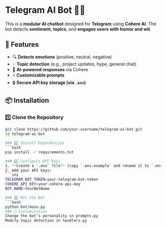 # Telegram AI Bot 🤖💬

This is a **modular AI chatbot** designed for **Telegram** using **Cohere AI**. The bot detects **sentiment**, **topics**, and **engages users with humor and wit**.

## 🚀 Features
- 🔍 **Detects emotions** (positive, neutral, negative)
- 💡 **Topic detection** (e.g., project updates, hype, general chat)
- 🤖 **AI-powered responses** via Cohere
- ⚡ **Customizable prompts**
- 🔒 **Secure API key storage (via `.env`)**

## 📦 Installation

### 1️⃣ Clone the Repository
```bash
git clone https://github.com/your-username/telegram-ai-bot.git
cd telegram-ai-bot

### 2️⃣ Install Dependencies
```bash
pip install -r requirements.txt

### 3️⃣ Configure API Keys
1. **Create a `.env` file** (copy `.env.example` and rename it to `.env`).
2. Add your API keys:
```ini
TELEGRAM_BOT_TOKEN=your-telegram-bot-token
COHERE_API_KEY=your-cohere-api-key
BOT_NAME=YourBotName

### 4️⃣ Run the Bot
```bash
python bot/main.py
### 📌 Customization
Change the bot’s personality in prompts.py
Modify topic detection in handlers.py

